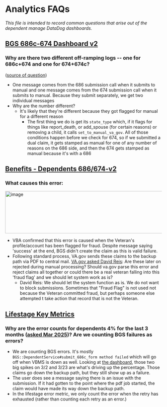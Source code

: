 # Analytics FAQs
_This file is intended to record common questions that arise out of the dependent manage DataDog dashboards._

## [BGS 686c-674 Dashboard v2](https://vagov.ddog-gov.com/dashboard/75y-zzz-nq9/bgs-686c-674-dashboard-v2?fromUser=false&refresh_mode=sliding&from_ts=1758471435839&to_ts=1761063435839&live=true)
### Why are there two different off-ramping logs -- one for 686c+674 and one for 674+674c?
([source of question](https://dsva.slack.com/archives/C0547Q0K0LF/p1761053403961489))
- One message comes from  the 686 submission call when it submits to manual and one message comes from  the 674 submission call  when it submits to manual. Because they submit separately, we get two individual messages
- Why are the number different?
   -  It's likely that they're different because they got flagged for manual for a different reason
      -  The first thing we do is get its `state_type` which, if it flags for things like report_death, or add_spouse (for certain reasons) or removing a child, it calls `set_to_manual_va_gov`. All of those conditions happen before we check for 674, so if we submitted a dual claim, it gets stamped as manual for one of any number of reasons on the 686 side, and then the 674 gets stamped as manual because it's with a 686

## [Benefits - Dependents 686/674-v2](https://vagov.ddog-gov.com/dashboard/txg-mfx-xha/benefits-dependents-686674-v2?fromUser=false&refresh_mode=paused&from_ts=1751346000000&to_ts=1759294799999&live=false)

### What causes this error:
<img width="1141" height="136" alt="image" src="https://github.com/user-attachments/assets/3c1d33ac-2e28-44c7-9455-a86649a40878" />

- VBA confirmed that this error is caused when the Veteran's profile/account has been flagged for fraud. Despite message saying 'success' at the end, BGS didn't create the claim as this is valid failure.
- Following standard process, VA.gov sends these claims to the backup path via PDF to central mail. [VA.gov asked David Reis](https://dsva.slack.com/archives/C0547Q0K0LF/p1752779043106719): Are these later on rejected during manual processing? Should va.gov parse this error and reject claims all together or could there be a real veteran falling into this 'fraud flag' and we should let system work as is?
   - David Reis: We should let the system function as is.  We do not want to block submissions.  Sometimes that "Fraud Flag" is not used not because the Veteran committed fraud, but perhaps someone else attempted t take action that record that is not the Veteran.

## [Lifestage Key Metrics](https://vagov.ddog-gov.com/dashboard/56i-ref-bbm/lifestage-key-metrics?fromUser=false&refresh_mode=sliding&from_ts=1758655592869&to_ts=1761071192869&live=true)

### Why are the error counts for dependents 4% for the last 3 months ([asked Mar 2025](https://dsva.slack.com/archives/C0547Q0K0LF/p1742994900991859))? Are we counting BGS failures as errors?
- We are counting BGS errors. It's mostly `BGS::DependentService#submit_686c_form method failed` which will go off when VBMS is down as well. Looking at [the dashboard](https://vagov.ddog-gov.com/dashboard/vad-969-xqc/benefits---dependents-686674?fromUser=true&index=%2A&refresh_mode=sliding&from_ts=1740580680900&to_ts=1742996280900&live=true), those two big spikes on 3/2 and 3/23 are what's driving up the percentage. Those claims go down the backup path, but they still show up as a failure.
- The user does see a message saying there is an issue with the submission. If it had gotten to the point where the pdf job started, the claim would have made its way down the backup path.
- In the lifestage error metric, we only count the error when the retry has exhausted (rather than counting each retry as an error.)
